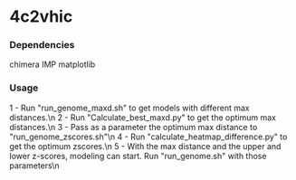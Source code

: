 # 4c2vhic

### Dependencies
chimera
IMP
matplotlib

### Usage
1 - Run "run_genome_maxd.sh" to get models with different max distances.\n
2 - Run "Calculate_best_maxd.py" to get the optimum max distances.\n
3 - Pass as a parameter the optimum max distance to "run_genome_zscores.sh"\n
4 - Run "calculate_heatmap_difference.py" to get the optimum zscores.\n
5 - With the max distance and the upper and lower z-scores, modeling can start. Run "run_genome.sh" with those parameters\n
